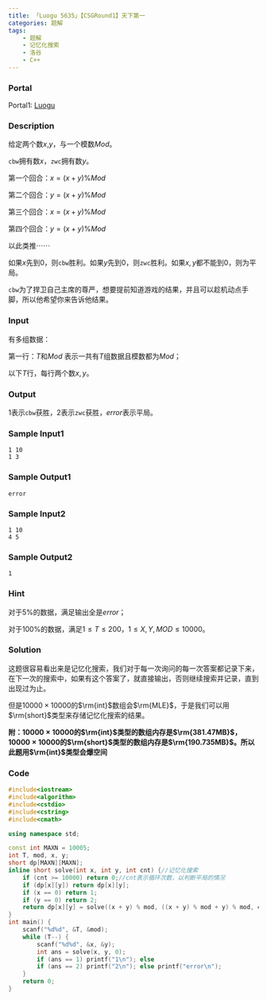 ```yaml
---
title: 「Luogu 5635」【CSGRound1】天下第一
categories: 题解
tags:
    - 题解
    - 记忆化搜索
    - 洛谷
    - C++
---
```


### Portal

Portal1: [Luogu](https://www.luogu.com.cn/problem/P5635)

### Description

给定两个数$x$,$y$，与一个模数$Mod$。

`cbw`拥有数$x$，`zwc`拥有数$y$。

第一个回合：$x = (x + y) \% Mod$

第二个回合：$y = (x + y) \% Mod$

第三个回合：$x = (x + y) \% Mod$

第四个回合：$y = (x + y) \% Mod$

以此类推$\cdots \cdots$

如果$x$先到$0$，则`cbw`胜利。如果$y$先到$0$，则`zwc`胜利。如果$x, y$都不能到$0$，则为平局。

`cbw`为了捍卫自己主席的尊严，想要提前知道游戏的结果，并且可以趁机动点手脚，所以他希望你来告诉他结果。

### Input

有多组数据：

第一行：$T$和$Mod$ 表示一共有$T$组数据且模数都为$Mod$；

以下$T$行，每行两个数$x, y$。


### Output

$1$表示`cbw`获胜，$2$表示`zwc`获胜，$error$表示平局。

### Sample Input1

```
1 10
1 3
```

### Sample Output1

```
error
```

### Sample Input2

```
1 10
4 5
```

### Sample Output2

```
1
```

### Hint

对于$5 \%$的数据，满足输出全是$error$；

对于$100 \%$的数据，满足$1 \le T \le 200$，$1 \le X, Y, MOD \le 10000$。

### Solution

这题很容易看出来是记忆化搜索，我们对于每一次询问的每一次答案都记录下来，在下一次的搜索中，如果有这个答案了，就直接输出，否则继续搜索并记录，直到出现过为止。

但是$10000 \times 10000$的$\rm{int}$数组会$\rm{MLE}$，于是我们可以用$\rm{short}$类型来存储记忆化搜索的结果。

**附：$10000 \times 10000$的$\rm{int}$类型的数组内存是$\rm{381.47MB}$，$10000 \times 10000$的$\rm{short}$类型的数组内存是$\rm{190.735MB}$。所以此题用$\rm{int}$类型会爆空间**

### Code

```cpp
#include<iostream>
#include<algorithm>
#include<cstdio>
#include<cstring>
#include<cmath>

using namespace std;

const int MAXN = 10005;
int T, mod, x, y;
short dp[MAXN][MAXN];
inline short solve(int x, int y, int cnt) {//记忆化搜索
    if (cnt >= 10000) return 0;//cnt表示循环次数，以判断平局的情况
    if (dp[x][y]) return dp[x][y];
    if (x == 0) return 1;
    if (y == 0) return 2;
    return dp[x][y] = solve((x + y) % mod, ((x + y) % mod + y) % mod, cnt + 1);
}
int main() {
    scanf("%d%d", &T, &mod);
    while (T--) {
        scanf("%d%d", &x, &y);
        int ans = solve(x, y, 0);
        if (ans == 1) printf("1\n"); else
        if (ans == 2) printf("2\n"); else printf("error\n");
    }
    return 0;
}
```